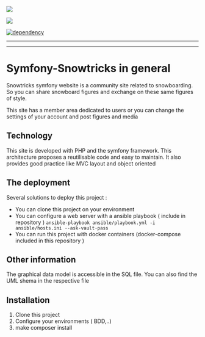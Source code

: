 <a href="https://codeclimate.com/github/DurandSacha/Symfony-Snowtricks/maintainability"><img src="https://api.codeclimate.com/v1/badges/2295e37585a45075da96/maintainability" /></a><br/>

<a href="https://codeclimate.com/github/DurandSacha/Symfony-Snowtricks/test_coverage"><img src="https://api.codeclimate.com/v1/badges/2295e37585a45075da96/test_coverage" /></a><br/>

[![dependency](https://badgen.now.sh/david/dep/styfle/packagephobia)](https://github.com/DurandSacha/Symfony-Snowtricks)<br/>
<hr>

-----------------

# Symfony-Snowtricks in general
Snowtricks symfony website is a community site related to snowboarding. So you can share snowboard figures and exchange on these same figures of style.

This site has a member area dedicated to users or you can change the settings of your account and post figures and media

## Technology 

This site is developed with PHP and the symfony framework. This architecture proposes a reutilisable code and easy to maintain. It also provides good practice like MVC layout and object oriented

## The deployment 

Several solutions to deploy this project : 
-  You can clone this project on your environment 
-  You can configure a web server with a ansible playbook ( include in repository )
   `ansible-playbook ansible/playbook.yml -i ansible/hosts.ini --ask-vault-pass`
-  You can run this project with docker containers (docker-compose included in this repository )

## Other information 

The graphical data model is accessible in the SQL file. You can also find the UML shema in the respective file

## Installation

1. Clone this project 
2. Configure your environments ( BDD,..)
3. make composer install







